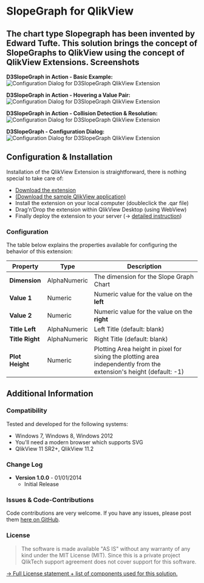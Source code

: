 SlopeGraph for QlikView
================================================================================
The chart type Slopegraph has been invented by Edward Tufte. This solution brings the concept of SlopeGraphs to QlikView using the concept of QlikView Extensions. 
Screenshots
--------------------------------------------------------------------------------
**D3SlopeGraph in Action - Basic Example:**  
![Configuration Dialog for D3SlopeGraph QlikView Extension](https://raw.github.com/stefanwalther/D3SlopeGraph/master/gh-pages/images/D3SlopeGraph_Example1.png)  

**D3SlopeGraph in Action - Hovering a Value Pair:**  
![Configuration Dialog for D3SlopeGraph QlikView Extension](https://raw.github.com/stefanwalther/D3SlopeGraph/master/gh-pages/images/D3SlopeGraph_Example1_Hovering.png)

**D3SlopeGraph in Action - Collision Detection & Resolution:**  
![Configuration Dialog for D3SlopeGraph QlikView Extension](https://raw.github.com/stefanwalther/D3SlopeGraph/master/gh-pages/images/D3SlopeGraph_CollisionResolution.png)

**D3SlopeGraph - Configuration Dialog:**  
![Configuration Dialog for D3SlopeGraph QlikView Extension](https://raw.github.com/stefanwalther/D3SlopeGraph/master/gh-pages/images/D3SlopeGraph_Configuration.png)

Configuration & Installation
--------------------------------------------------------------------------------
Installation of the QlikView Extension is straightforward, there is nothing special to take care of:

* [Download the extension](https://github.com/stefanwalther/D3SlopeGraph/raw/master/Install/D3SlopeGraph_Latest.qar)
* [(Download the sample QlikView application)](https://github.com/stefanwalther/D3SlopeGraph/raw/master/Demo/D3SlopeGraph_v1.0.0.qvw)
* Install the extension on your local computer (doubleclick the .qar file)
* Drag’n’Drop the extension within QlikView Desktop (using WebView)
* Finally deploy the extension to your server (&#8594; [detailed instruction](http://www.qlikblog.at/1597/qliktip-40-installingdeploying-qlikview-extensions/))

### Configuration
The table below explains the properties available for configuring the behavior of this extension:

| Property         | Type          | Description                                 |
| ---------------- | ------------- | ------------------------------------------- |
|  **Dimension**   |  AlphaNumeric | The dimension for the Slope Graph Chart     |
|  **Value 1**     |  Numeric      | Numeric value for the value on the **left** |
|  **Value 2**     |  Numeric      | Numeric value for the value on the **right**|
|  **Title Left**  |  AlphaNumeric | Left Title (default: blank)                 |
|  **Title Right** |  AlphaNumeric | Right Title (default: blank)                |
|  **Plot Height** |  Numeric 	 | Plotting Area height in pixel for sixing the plotting area independently from the extension's height (default: -1)                |


Additional Information
--------------------------------------------------------------------------------

### Compatibility
Tested and developed for the following systems:

* Windows 7, Windows 8, Windows 2012
* You'll need a modern browser which supports SVG
* QlikView 11 SR2+, QlikView 11.2

### Change Log

* **Version 1.0.0** - 01/01/2014  
  * Initial Release 

### Issues & Code-Contributions
Code contributions are very welcome.
If you have any issues, please post them [here on GitHub](https://github.com/stefanwalther/D3SlopeGraph/issues).

### License
> The software is made available "AS IS" without any warranty of any kind under the MIT License (MIT).
> Since this is a private project QlikTech support agreement does not cover support for this software.

[&#8594; Full License statement + list of components used for this solution.](LICENSE.md)
